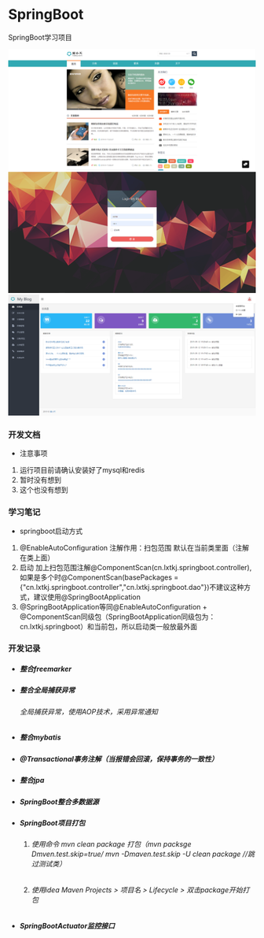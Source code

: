 # SpringBoot
SpringBoot学习项目

![home](src/main/resources/static/images/github/home.png)
![login](src/main/resources/static/images/github/login.png)
![admin](src/main/resources/static/images/github/admin.png)

### 开发文档  
* 注意事项
 1. 运行项目前请确认安装好了mysql和redis 
 2. 暂时没有想到
 3. 这个也没有想到
 
### 学习笔记  
* springboot启动方式
 1. @EnableAutoConfiguration 注解作用：扫包范围 默认在当前类里面（注解在类上面） 
 2. 启动 加上扫包范围注解@ComponentScan(cn.lxtkj.springboot.controller),如果是多个时@ComponentScan(basePackages = {"cn.lxtkj.springboot.controller","cn.lxtkj.springboot.dao"})不建议这种方式，建议使用@SpringBootApplication
 3. @SpringBootApplication等同@EnableAutoConfiguration + @ComponentScan同级包（SpringBootApplication同级包为：cn.lxtkj.springboot）和当前包，所以启动类一般放最外面
 
 ### 开发记录
 * ##### 整合freemarker
 * ##### 整合全局捕获异常
    ###### 全局捕获异常，使用AOP技术，采用异常通知
 * ##### 整合mybatis
 * ##### @Transactional事务注解（当报错会回滚，保持事务的一致性）
 * ##### 整合jpa
 * ##### SpringBoot整合多数据源
 * ##### SpringBoot项目打包
    1. ###### 使用命令 mvn clean package 打包（mvn packsge Dmven.test.skip=true/ mvn -Dmaven.test.skip -U clean package   //跳过测试类）
    2. ###### 使用idea Maven Projects > 项目名 > Lifecycle > 双击package开始打包
 * ##### SpringBootActuator监控接口